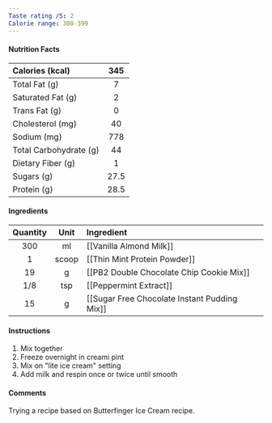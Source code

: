 ```yaml
---
Taste rating /5: 2
Calorie range: 300-399
---
```

#### Nutrition Facts
| Calories (kcal) | 345 |
| :-- | :--: |
| Total Fat (g) | 7 |
| Saturated Fat (g) | 2 |
| Trans Fat (g) | 0 |
| Cholesterol (mg) | 40 |
| Sodium (mg) | 778 |
| Total Carbohydrate (g) | 44 |
| Dietary Fiber (g) | 1 |
| Sugars (g) | 27.5 |
| Protein (g) | 28.5 |
#### Ingredients
| Quantity | Unit | Ingredient |
| :--: | :--: | :--- |
| 300 | ml | [[Vanilla Almond Milk]] |
| 1 | scoop | [[Thin Mint Protein Powder]] |
| 19 | g | [[PB2 Double Chocolate Chip Cookie Mix]] |
| 1/8 | tsp | [[Peppermint Extract]] |
| 15 | g | [[Sugar Free Chocolate Instant Pudding Mix]] |
#### Instructions

1. Mix together
2. Freeze overnight in creami pint
3. Mix on "lite ice cream" setting
4. Add milk and respin once or twice until smooth

#### Comments

Trying a recipe based on Butterfinger Ice Cream recipe.